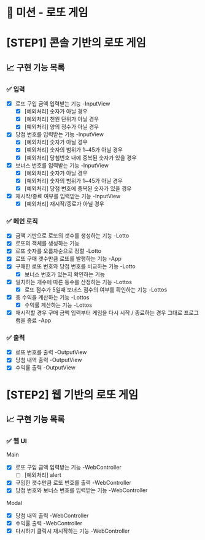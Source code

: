 # 🚀 미션 - 로또 게임

# [STEP1] 콘솔 기반의 로또 게임

## 📈 구현 기능 목록

### ✅ 입력

- [x] 로또 구입 금액 입력받는 기능 -InputView
  - [x] [예외처리] 숫자가 아닐 경우
  - [x] [예외처리] 천원 단위가 아닐 경우
  - [x] [예외처리] 양의 정수가 아닐 경우
- [x] 당첨 번호를 입력받는 기능 -InputView
  - [x] [예외처리] 숫자가 아닐 경우
  - [x] [예외처리] 숫자의 범위가 1~45가 아닐 경우
  - [x] [예외처리] 당첨번호 내에 중복된 숫자가 있을 경우
- [x] 보너스 번호를 입력받는 기능 -InputView
  - [x] [예외처리] 숫자가 아닐 경우
  - [x] [예외처리] 숫자의 범위가 1~45가 아닐 경우
  - [x] [예외처리] 당첨 번호에 중복된 숫자가 있을 경우
- [x] 재시작/종료 여부를 입력받는 기능 -InputView
  - [x] [예외처리] 재시작/종료가 아닐 경우

### ✅ 메인 로직

- [x] 금액 기반으로 로또의 갯수를 생성하는 기능 -Lotto
- [x] 로또의 객체를 생성하는 기능
- [x] 로또 숫자를 오름차순으로 정렬 -Lotto
- [x] 로또 구매 갯수만큼 로또를 발행하는 기능 -App
- [x] 구매한 로또 번호와 당첨 번호를 비교하는 기능 -Lotto
  - [x] 보너스 번호가 있는지 확인하는 기능
- [x] 일치하는 개수에 따른 등수를 산정하는 기능 -Lottos
  - [x] 로또 점수가 5일때 보너스 점수의 여부를 확인하는 기능 -Lottos
- [x] 총 수익을 계산하는 기능 -Lottos
  - [x] 수익률 계산하는 기능 -Lottos
- [x] 재시작할 경우 구매 금액 입력부터 게임을 다시 시작 / 종료하는 경우 그대로 프로그램을 종료 -App

### ✅ 출력

- [x] 로또 번호를 출력 -OutputView
- [x] 당첨 내역 출력 -OutputView
- [x] 수익률 출력 -OutputView

# [STEP2] 웹 기반의 로또 게임

## 📈 구현 기능 목록

### ✅ 웹 UI

Main
- [X] 로또 구입 금액 입력받는 기능 -WebController
  - [ ] [예외처리] alert
- [X] 구입한 갯수만큼 로또 번호를 출력 -WebController
- [X] 당첨 번호와 보너스 번호를 입력받는 기능 -WebController

Modal
- [X] 당첨 내역 출력 -WebController
- [X] 수익률 출력 -WebController
- [X] 다시하기 클릭시 재시작하는 기능 -WebController